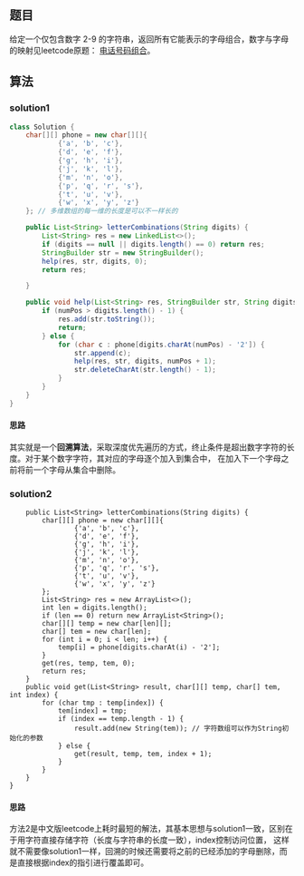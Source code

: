 ## 题目
给定一个仅包含数字 2-9 的字符串，返回所有它能表示的字母组合，数字与字母的映射见leetcode原题：
[电话号码组合](https://leetcode-cn.com/problems/letter-combinations-of-a-phone-number/)。

## 算法
### solution1
``` JAVA
class Solution {
    char[][] phone = new char[][]{
            {'a', 'b', 'c'},
            {'d', 'e', 'f'},
            {'g', 'h', 'i'},
            {'j', 'k', 'l'},
            {'m', 'n', 'o'},
            {'p', 'q', 'r', 's'},
            {'t', 'u', 'v'},
            {'w', 'x', 'y', 'z'}
    }; // 多维数组的每一维的长度是可以不一样长的

    public List<String> letterCombinations(String digits) {
        List<String> res = new LinkedList<>();
        if (digits == null || digits.length() == 0) return res;
        StringBuilder str = new StringBuilder();
        help(res, str, digits, 0);
        return res;

    }

    public void help(List<String> res, StringBuilder str, String digits, int numPos) {
        if (numPos > digits.length() - 1) {
            res.add(str.toString());
            return;
        } else {
            for (char c : phone[digits.charAt(numPos) - '2']) {
                str.append(c);
                help(res, str, digits, numPos + 1);
                str.deleteCharAt(str.length() - 1);
            }
        }
    }
}
```
#### 思路
其实就是一个**回溯算法**，采取深度优先遍历的方式，终止条件是超出数字字符的长度。对于某个数字字符，其对应的字母逐个加入到集合中，
在加入下一个字母之前将前一个字母从集合中删除。

### solution2
``` JAVAclass Solution {
    public List<String> letterCombinations(String digits) {
        char[][] phone = new char[][]{
                {'a', 'b', 'c'},
                {'d', 'e', 'f'},
                {'g', 'h', 'i'},
                {'j', 'k', 'l'},
                {'m', 'n', 'o'},
                {'p', 'q', 'r', 's'},
                {'t', 'u', 'v'},
                {'w', 'x', 'y', 'z'}
        };
        List<String> res = new ArrayList<>();
        int len = digits.length();
        if (len == 0) return new ArrayList<String>();
        char[][] temp = new char[len][];
        char[] tem = new char[len];
        for (int i = 0; i < len; i++) {
            temp[i] = phone[digits.charAt(i) - '2'];
        }
        get(res, temp, tem, 0);
        return res;
    }
    public void get(List<String> result, char[][] temp, char[] tem, int index) {
        for (char tmp : temp[index]) {
            tem[index] = tmp;
            if (index == temp.length - 1) {
                result.add(new String(tem)); // 字符数组可以作为String初始化的参数
            } else {
                get(result, temp, tem, index + 1);
            }
        }
    }
}
```
#### 思路
方法2是中文版leetcode上耗时最短的解法，其基本思想与solution1一致，区别在于用字符直接存储字符（长度与字符串的长度一致），index控制访问位置，
这样就不需要像solution1一样，回溯的时候还需要将之前的已经添加的字母删除，而是直接根据index的指引进行覆盖即可。
